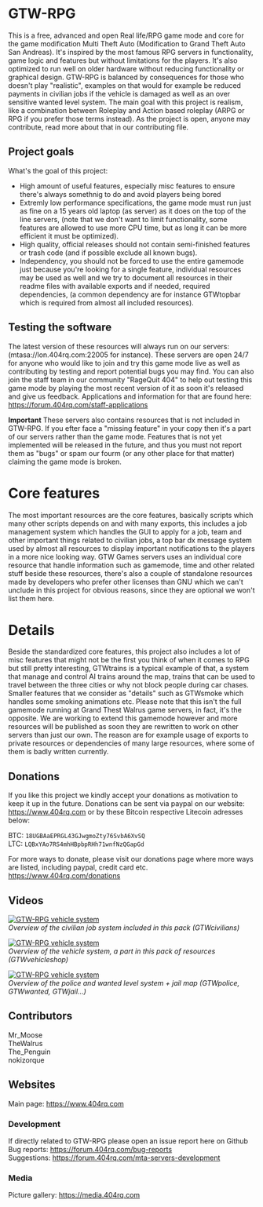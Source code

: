 # GTW-RPG
This is a free, advanced and open Real life/RPG game mode and core for the game modification Multi Theft Auto (Modification to Grand Theft Auto San Andreas). It's inspired by the most famous RPG servers in functionality, game logic and features but without limitations for the players. It's also optimized to run well on older hardware without reducing functionality or graphical design. 
GTW-RPG is balanced by consequences for those who doesn't play "realistic", examples on that would for example be reduced payments in civilian jobs if the vehicle is damaged as well as an over sensitive wanted level system. The main goal with this project is realism, like a combination between Roleplay and Action based roleplay (ARPG or RPG if you prefer those terms instead). As the project is open, anyone may contribute, read more about that in our contributing file. 

## Project goals
What's the goal of this project:
* High amount of useful features, especially misc features to ensure there's always somethnig to do and avoid players being bored
* Extremly low performance specifications, the game mode must run just as fine on a 15 years old laptop (as server) as it does on the top of the line servers, (note that we don't want to limit functionality, some features are allowed to use more CPU time, but as long it can be more efficient it must be optimized).
* High quality, official releases should not contain semi-finished features or trash code (and if possible exclude all known bugs).
* Independency, you should not be forced to use the entire gamemode just because you're looking for a single feature, individual resources may be used as well and we try to document all resources in their readme files with available exports and if needed, required dependencies, (a common dependency are for instance GTWtopbar which is required from almost all included resources).

## Testing the software
The latest version of these resources will always run on our servers: (mtasa://lon.404rq.com:22005 for instance). These servers are open 24/7 for anyone who would like to join and try this game mode live as well as contributing by testing and report potential bugs you may find. You can also join the staff team in our community "RageQuit 404" to help out testing this game mode by playing the most recent version of it as soon it's released and give us feedback. Applications and information for that are found here:<br>
https://forum.404rq.com/staff-applications

**Important** These servers also contains resources that is not included in GTW-RPG. If you efter face a "missing feature" in your copy then it's a part of our servers rather than the game mode. Features that is not yet implemented will be released in the future, and thus you must not report them as "bugs" or spam our fourm (or any other place for that matter) claiming the game mode is broken.

# Core features
The most important resources are the core features, basically scripts which many other scripts depends on and with many exports, this includes a job management system which handles the GUI to apply for a job, team and other important things related to civilian jobs, a top bar dx message system used by almost all resources to display important notifications to the players in a more nice looking way. GTW Games servers uses an individual core resource that handle information such as gamemode, time and other related stuff beside these resources, there's also a couple of standalone resources made by developers who prefer other licenses than GNU which we can't unclude in this project for obvious reasons, since they are optional we won't list them here.

# Details
Beside the standardized core features, this project also includes a lot of misc features that might not be the first you think of when it comes to RPG but still pretty interesting, GTWtrains is a typical example of that, a system that manage and control AI trains around the map, trains that can be used to travel between the three cities or why not block people during car chases. Smaller features that we consider as "details" such as GTWsmoke which handles some smoking animations etc. Please note that this isn't the full gamemode running at Grand Thest Walrus game servers, in fact, it's the opposite. We are working to extend this gamemode however and more resources will be published as soon they are rewritten to work on other servers than just our own. The reason are for example usage of exports to private resources or dependencies of many large resources, where some of them is badly written currently.

## Donations
If you like this project we kindly accept your donations as motivation to keep it up in the future. Donations can be sent via paypal on our website: https://www.404rq.com or by these Bitcoin respective Litecoin adresses below:

BTC: `18UGBAaEPRGL43GJwgmoZty76SvbA6XvSQ`<br>
LTC: `LQBxYAo7RS4mhHBpbpRHh71wnfNzQGapGd`

For more ways to donate, please visit our donations page where more ways are listed, including paypal, credit card etc.
https://www.404rq.com/donations

## Videos
[![GTW-RPG vehicle system](http://img.youtube.com/vi/IKAHKrxKUbk/0.jpg)](http://www.youtube.com/watch?v=IKAHKrxKUbk)<br>
_Overview of the civilian job system included in this pack (GTWcivilians)_

[![GTW-RPG vehicle system](http://img.youtube.com/vi/x89n19ufIrk/0.jpg)](http://www.youtube.com/watch?v=x89n19ufIrk)<br>
_Overview of the vehicle system, a part in this pack of resources (GTWvehicleshop)_

[![GTW-RPG vehicle system](http://img.youtube.com/vi/H_HLtxBT9VA/0.jpg)](http://www.youtube.com/watch?v=H_HLtxBT9VA)<br>
_Overview of the police and wanted level system + jail map (GTWpolice, GTWwanted, GTWjail...)_

## Contributors
Mr_Moose<br>
TheWalrus<br>
The_Penguin<br>
nokizorque

## Websites
Main page: https://www.404rq.com<br>
### Development
If directly related to GTW-RPG please open an issue report here on Github<br>
Bug reports: https://forum.404rq.com/bug-reports<br>
Suggestions: https://forum.404rq.com/mta-servers-development
### Media
Picture gallery: https://media.404rq.com

